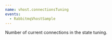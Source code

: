 ```yaml
---
name: vhost.connectionsTuning
events:
  - RabbitmqVhostSample
---
```


Number of current connections in the state tuning.